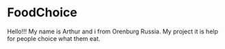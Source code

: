 # FoodChoice
Hello!!! My name is Arthur and i from Orenburg Russia.
My project it is help for people choice what them eat.
